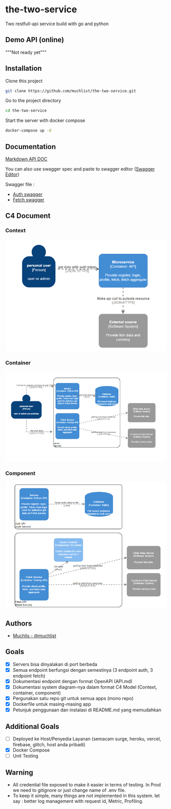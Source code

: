 # the-two-service

Two restfull-api service build with go and python

## Demo API (online)
"""Not ready yet"""


## Installation

Clone this project

```bash
git clone https://github.com/muchlist/the-two-service.git
```

Go to the project directory

```bash
cd the-two-service
```

Start the server with docker compose

```bash
docker-compose up -d
```


## Documentation

[Markdown API DOC](https://github.com/muchlist/the-two-service/blob/main/API.md)

You can also use swagger spec and paste to swagger editor ([Swagger Editor](https://editor.swagger.io/))

Swagger file : 
- [Auth swagger](https://github.com/muchlist/the-two-service/blob/main/auth/static/swagger.json)
- [Fetch swagger](https://github.com/muchlist/the-two-service/blob/main/fetch/swaggerui/swagger.json)


## C4 Document

### Context
![context](https://github.com/muchlist/the-two-service/blob/main/static/context.png)

### Container
![container](https://github.com/muchlist/the-two-service/blob/main/static/container.png)

### Component
![component](https://github.com/muchlist/the-two-service/blob/main/static/component.png)


## Authors

- [Muchlis - @muchlist](https://github.com/muchlist)


## Goals

- [x]  Servers bisa dinyalakan di port berbeda
- [x]  Semua endpoint berfungsi dengan semestinya (3 endpoint auth, 3 endpoint fetch)
- [x]  Dokumentasi endpoint dengan format OpenAPI (API.md)
- [x]  Dokumentasi system diagram-nya dalam format C4 Model (Context, container, component)
- [x]  Pergunakan satu repo git untuk semua apps (mono repo)
- [x]  Dockerfile untuk masing-masing app
- [x]  Petunjuk penggunaan dan instalasi di README.md yang memudahkan

## Additional Goals

- [ ]  Deployed ke Host/Penyedia Layanan (semacam surge, heroku, vercel, firebase, glitch,
host anda pribadi)
- [x]  Docker Compose
- [ ]  Unit Testing

## Warning
- All credential file exposed to make it easier in terms of testing. In Prod we need to gitignore or just change name of .env file.
- To keep it simple, many things are not implemented in this system. let say : better log management with request id, Metric, Profiling.